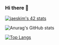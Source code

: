 ### Hi there 👋

[![jaeskim's 42 stats](https://badge42.herokuapp.com/api/stats/hbel-hou)](https://github.com/JaeSeoKim/badge42)

![Anurag's GitHub stats](https://github-readme-stats.vercel.app/api?username=hich-m&show_icons=true&theme=radical)


[![Top Langs](https://github-readme-stats.vercel.app/api/top-langs/?username=hich-m&layout=compact)](https://github.com/anuraghazra/github-readme-stats)
